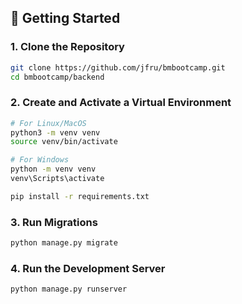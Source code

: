## 🚀 Getting Started

### 1. Clone the Repository

```bash
git clone https://github.com/jfru/bmbootcamp.git
cd bmbootcamp/backend
```

### 2. Create and Activate a Virtual Environment

```bash
# For Linux/MacOS
python3 -m venv venv
source venv/bin/activate

# For Windows
python -m venv venv
venv\Scripts\activate

pip install -r requirements.txt
```

### 3. Run Migrations

```bash
python manage.py migrate
```

### 4. Run the Development Server

```bash
python manage.py runserver
```